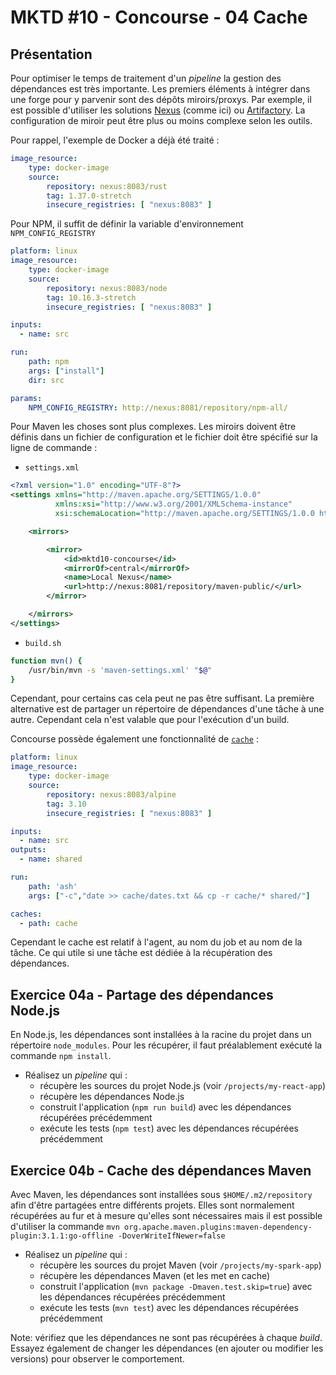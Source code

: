 MKTD #10 - Concourse - 04 Cache
===

## Présentation

Pour optimiser le temps de traitement d'un _pipeline_ la gestion des dépendances est très importante. Les premiers éléments à intégrer dans une forge pour y parvenir sont des dépôts miroirs/proxys. Par exemple, il est possible d'utiliser les solutions [Nexus](https://fr.sonatype.com/product-nexus-repository) (comme ici) ou [Artifactory](https://jfrog.com/artifactory/). La configuration de miroir peut être plus ou moins complexe selon les outils.

Pour rappel, l'exemple de Docker a déjà été traité :

```yaml
image_resource:
    type: docker-image
    source:
        repository: nexus:8083/rust
        tag: 1.37.0-stretch
        insecure_registries: [ "nexus:8083" ]
```

Pour NPM, il suffit de définir la variable d'environnement `NPM_CONFIG_REGISTRY`

```yaml
platform: linux
image_resource:
    type: docker-image
    source:
        repository: nexus:8083/node
        tag: 10.16.3-stretch
        insecure_registries: [ "nexus:8083" ]

inputs:
  - name: src

run:
    path: npm
    args: ["install"]
    dir: src

params:
    NPM_CONFIG_REGISTRY: http://nexus:8081/repository/npm-all/
```

Pour Maven les choses sont plus complexes. Les miroirs doivent être définis dans un fichier de configuration et le fichier doit être spécifié sur la ligne de commande :

* `settings.xml`
```xml
<?xml version="1.0" encoding="UTF-8"?>
<settings xmlns="http://maven.apache.org/SETTINGS/1.0.0"
          xmlns:xsi="http://www.w3.org/2001/XMLSchema-instance"
          xsi:schemaLocation="http://maven.apache.org/SETTINGS/1.0.0 http://maven.apache.org/xsd/settings-1.0.0.xsd">

    <mirrors>

        <mirror>
            <id>mktd10-concourse</id>
            <mirrorOf>central</mirrorOf>
            <name>Local Nexus</name>
            <url>http://nexus:8081/repository/maven-public/</url>
        </mirror>

    </mirrors>
</settings>
```

* `build.sh`
```bash
function mvn() {
    /usr/bin/mvn -s 'maven-settings.xml' "$@"
}
```

Cependant, pour certains cas cela peut ne pas être suffisant. La première alternative est de partager un répertoire de dépendances d'une tâche à une autre. Cependant cela n'est valable que pour l'exécution d'un build.

Concourse possède également une fonctionnalité de [`cache`](https://concourse-ci.org/tasks.html#task-caches) :

```yaml
platform: linux
image_resource:
    type: docker-image
    source:
        repository: nexus:8083/alpine
        tag: 3.10
        insecure_registries: [ "nexus:8083" ]

inputs:
  - name: src
outputs:
  - name: shared

run:
    path: 'ash'
    args: ["-c","date >> cache/dates.txt && cp -r cache/* shared/"]

caches:
  - path: cache
```

Cependant le cache est relatif à l'agent, au nom du job et au nom de la tâche. Ce qui utile si une tâche est dédiée à la récupération des dépendances.

## Exercice 04a - Partage des dépendances Node.js

En Node.js, les dépendances sont installées à la racine du projet dans un répertoire `node_modules`. Pour les récupérer, il faut préalablement exécuté la commande `npm install`.

* Réalisez un _pipeline_ qui :
    * récupère les sources du projet Node.js (voir `/projects/my-react-app`)
    * récupère les dépendances Node.js
    * construit l'application (`npm run build`) avec les dépendances récupérées précédemment
    * exécute les tests (`npm test`) avec les dépendances récupérées précédemment

## Exercice 04b - Cache des dépendances Maven

Avec Maven, les dépendances sont installées sous `$HOME/.m2/repository` afin d'être partagées entre différents projets. Elles sont normalement récupérées au fur et à mesure qu'elles sont nécessaires mais il est possible d'utiliser la commande `mvn org.apache.maven.plugins:maven-dependency-plugin:3.1.1:go-offline -DoverWriteIfNewer=false`

* Réalisez un _pipeline_ qui :
    * récupère les sources du projet Maven (voir `/projects/my-spark-app`)
    * récupère les dépendances Maven (et les met en cache)
    * construit l'application (`mvn package -Dmaven.test.skip=true`) avec les dépendances récupérées précédemment
    * exécute les tests (`mvn test`) avec les dépendances récupérées précédemment

Note: vérifiez que les dépendances ne sont pas récupérées à chaque _build_. Essayez également de changer les dépendances (en ajouter ou modifier les versions) pour observer le comportement.
